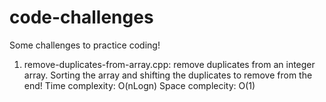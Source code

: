 # code-challenges
Some challenges to practice coding!

1. remove-duplicates-from-array.cpp: remove duplicates from an integer array. Sorting the array and shifting the duplicates to remove from the end!
  Time complexity: O(nLogn)
  Space complecity: O(1)
  


